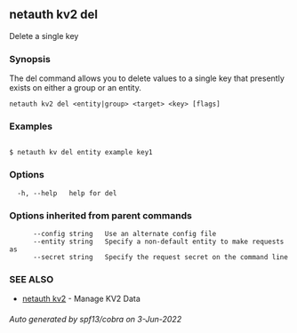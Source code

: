 ## netauth kv2 del

Delete a single key

### Synopsis


The del command allows you to delete values to a single key that
presently exists on either a group or an entity.


```
netauth kv2 del <entity|group> <target> <key> [flags]
```

### Examples

```

$ netauth kv del entity example key1

```

### Options

```
  -h, --help   help for del
```

### Options inherited from parent commands

```
      --config string   Use an alternate config file
      --entity string   Specify a non-default entity to make requests as
      --secret string   Specify the request secret on the command line
```

### SEE ALSO

* [netauth kv2](netauth_kv2.md)	 - Manage KV2 Data

###### Auto generated by spf13/cobra on 3-Jun-2022

